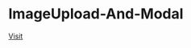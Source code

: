# ImageUpload-And-Modal
<a href="https://shazzadul-shakib.github.io/ImageUpload-And-Modal/">Visit</a>
